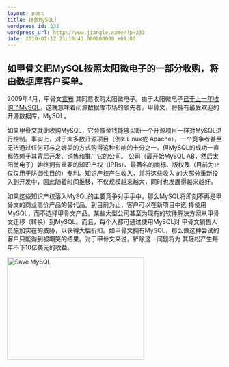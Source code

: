 ```yaml
---
layout: post
title: 拯救MySQL!
wordpress_id: 233
wordpress_url: http://www.jiangle.name/?p=233
date: 2010-01-12 21:10:43.000000000 +08:00
---
```

<h2>如甲骨文把MySQL按照太阳微电子的一部分收购，将由数据库客户买单。</h2>
2009年4月，甲骨文<a href="http://www.oracle.com/us/corporate/press/018363">宣布</a> 其同意收购太阳微电子。由于太阳微电子<a href="http://www.mysql.com/news-and-events/sun-to-acquire-mysql.html">已于上一年收购了MySQL</a>，这就意味着闭源数据库市场的领先者，甲骨文，将拥有最受欢迎的开源数据库，MySQL。

如果甲骨文就此收购MySQL，它会像金钱能够买断一个开源项目一样对MySQL进行控制。事实上，对于大多数开源项目（例如Linux或 Apache），一个竞争者甚至无法通过任何可与之媲美的方式购得这种影响的十分之一。但MySQL的成功一直都依赖于其背后开发、销售和推广它的公司。 公司（最开始MySQL AB，然后太阳微电子）始终拥有重要的知识产权（IPRs）、最著名的商标、版权及（目前为止仅仅用于防御性目的）专利。知识产权产生收入，并将这些收入 的大部分重新投入到开发中，因此随着时间推移，不仅规模越来越大，同时也发展得越来越好。

如果这些知识产权落入MySQL的主要竞争对手手中，那么MySQL将即刻不再是甲骨文的商业高价产品的替代品。到目前为止，客户可以在新项目中选 择使用MySQL，而不选择甲骨文产品。某些大型公司甚至为现有的软件解决方案从甲骨文迁移（转换）到MySQL。而且，每个人都可通过使用MySQL对 甲骨文销售人员施加实在的威胁，以获得大幅折扣。如甲骨文拥有MySQL，那么做这种尝试的客户只能得到被嘲笑的结果。对于甲骨文来说，铲除这一问题将为 其轻松产生每年不下10亿美元的收益。

<a href="http://www.helpmysql.org/cn/petition"><img class="alignnone" title="Save MySQL" src="http://www.helpmysql.org/fwk/ml/10018574/helpmysql_Banner_320x240_EN.png" alt="Save MySQL" width="320" height="240" /></a>
